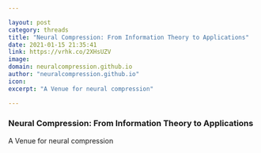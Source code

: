 ```yaml
---

layout: post
category: threads
title: "Neural Compression: From Information Theory to Applications"
date: 2021-01-15 21:35:41
link: https://vrhk.co/2XHsUZV
image: 
domain: neuralcompression.github.io
author: "neuralcompression.github.io"
icon: 
excerpt: "A Venue for neural compression"

---
```


### Neural Compression: From Information Theory to Applications

A Venue for neural compression